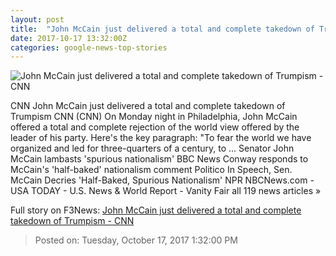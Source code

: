 ```yaml
---
layout: post
title:  "John McCain just delivered a total and complete takedown of Trumpism - CNN"
date: 2017-10-17 13:32:00Z
categories: google-news-top-stories
---
```


![John McCain just delivered a total and complete takedown of Trumpism - CNN](http://cdn.cnn.com/cnnnext/dam/assets/171017094724-01-john-mccain-liberty-medal-super-tease.jpg)

CNN John McCain just delivered a total and complete takedown of Trumpism CNN (CNN) On Monday night in Philadelphia, John McCain offered a total and complete rejection of the world view offered by the leader of his party. Here's the key paragraph: "To fear the world we have organized and led for three-quarters of a century, to ... Senator John McCain lambasts 'spurious nationalism' BBC News Conway responds to McCain's 'half-baked' nationalism comment Politico In Speech, Sen. McCain Decries 'Half-Baked, Spurious Nationalism' NPR NBCNews.com - USA TODAY - U.S. News & World Report - Vanity Fair all 119 news articles »


Full story on F3News: [John McCain just delivered a total and complete takedown of Trumpism - CNN](http://www.f3nws.com/n/QUvFAH)

> Posted on: Tuesday, October 17, 2017 1:32:00 PM
